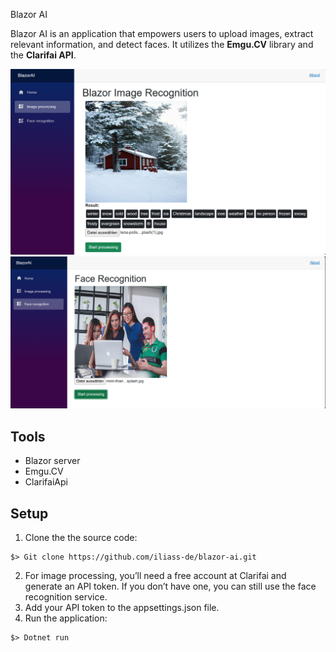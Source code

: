 Blazor AI

Blazor AI is an application that empowers users to upload images, extract relevant information, and detect faces. It utilizes the **Emgu.CV** library and the **Clarifai API**.

![Alt text](image-2.png)
![Alt text](image.png)

## Tools
* Blazor server
* Emgu.CV
* ClarifaiApi
## Setup
1. Clone the the source code:
```
$> Git clone https://github.com/iliass-de/blazor-ai.git
```
2. For image processing, you’ll need a free account at Clarifai and generate an API token. If you don’t have one, you can still use the face recognition service.
3. Add your API token to the appsettings.json file.
4. Run the application:
```
$> Dotnet run
```
